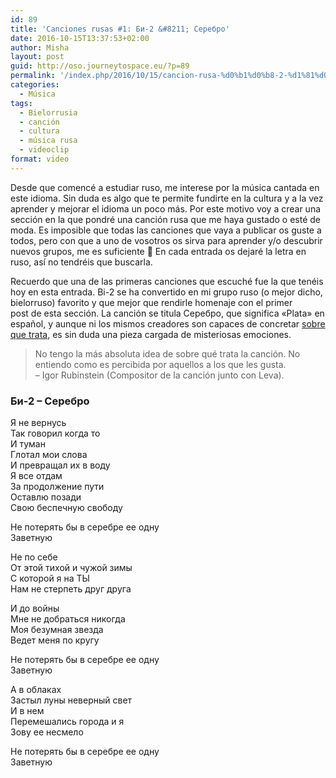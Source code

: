 ```yaml
---
id: 89
title: 'Canciones rusas #1: Би-2 &#8211; Серебро'
date: 2016-10-15T13:37:53+02:00
author: Misha
layout: post
guid: http://oso.journeytospace.eu/?p=89
permalink: '/index.php/2016/10/15/cancion-rusa-%d0%b1%d0%b8-2-%d1%81%d0%b5%d1%80%d0%b5%d0%b1%d1%80%d0%be/'
categories:
  - Música
tags:
  - Bielorrusia
  - canción
  - cultura
  - música rusa
  - videoclip
format: video
---
```

Desde que comencé a estudiar ruso, me interese por la música cantada en este idioma. Sin duda es algo que te permite fundirte en la cultura y a la vez aprender y mejorar el idioma un poco más. Por este motivo voy a crear una sección en la que pondré una canción rusa que me haya gustado o esté de moda. Es imposible que todas las canciones que vaya a publicar os guste a todos, pero con que a uno de vosotros os sirva para aprender y/o descubrir nuevos grupos, me es suficiente 🙂 En cada entrada os dejaré la letra en ruso, así no tendréis que buscarla.

<!--more-->

Recuerdo que una de las primeras canciones que escuché fue la que tenéis hoy en esta entrada. Bi-2 se ha convertido en mi grupo ruso (o mejor dicho, bielorruso) favorito y que mejor que rendirle homenaje con el primer post de esta sección. La canción se titula Серебро, que significa «Plata» en español, y aunque ni los mismos creadores son capaces de concretar [sobre que trata](https://www.instagram.com/p/BLF8RGQgfam/?taken-by=b2band&hl=es), es sin duda una pieza cargada de misteriosas emociones.

> <p style="text-align: left;">
>   No tengo la más absoluta idea de sobre qué trata la canción. No entiendo como es percibida por aquellos a los que les gusta.<br /> &#8211; Igor Rubinstein (Compositor de la canción junto con Leva).
> </p>

### Би-2 &#8211; Серебро

  
Я не вернусь  
Так говорил когда то  
И туман  
Глотал мои слова  
И превращал их в воду  
Я все отдам  
За продолжение пути  
Оставлю позади  
Свою беспечную свободу

Не потерять бы в серебре ее одну  
Заветную

Не по себе  
От этой тихой и чужой зимы  
С которой я на ТЫ  
Нам не стерпеть друг друга

И до войны  
Мне не добраться никогда  
Моя безумная звезда  
Ведет меня по кругу

Не потерять бы в серебре ее одну  
Заветную

А в облаках  
Застыл луны неверный свет  
И в нем  
Перемешались города и я  
Зову ее несмело

Не потерять бы в серебре ее одну  
Заветную